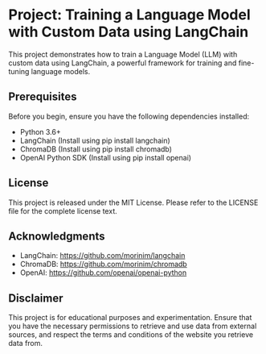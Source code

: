 # Project: Training a Language Model with Custom Data using LangChain
This project demonstrates how to train a Language Model (LLM) with custom data using LangChain, a powerful framework for training and fine-tuning language models.

## Prerequisites
Before you begin, ensure you have the following dependencies installed:

- Python 3.6+
- LangChain (Install using pip install langchain)
- ChromaDB (Install using pip install chromadb)
- OpenAI Python SDK (Install using pip install openai)

## License
This project is released under the MIT License. Please refer to the LICENSE file for the complete license text.

## Acknowledgments
- LangChain: https://github.com/morinim/langchain
- ChromaDB: https://github.com/morinim/chromadb
- OpenAI: https://github.com/openai/openai-python

## Disclaimer
This project is for educational purposes and experimentation. Ensure that you have the necessary permissions to retrieve and use data from external sources, and respect the terms and conditions of the website you retrieve data from.
